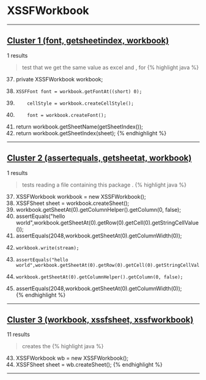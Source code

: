 # XSSFWorkbook

***

## [Cluster 1 (font, getsheetindex, workbook)](./1)
1 results
> test that we get the same value as excel and , for 
{% highlight java %}
37. private XSSFWorkbook workbook;
47.     XSSFFont font = workbook.getFontAt((short) 0);
141.         cellStyle = workbook.createCellStyle();
146.         font = workbook.createFont();
336. return workbook.getSheetName(getSheetIndex());
342. return workbook.getSheetIndex(sheet);
{% endhighlight %}

***

## [Cluster 2 (assertequals, getsheetat, workbook)](./2)
1 results
> tests reading a file containing this package . 
{% highlight java %}
37. XSSFWorkbook workbook = new XSSFWorkbook();
38. XSSFSheet sheet = workbook.createSheet();
42. workbook.getSheetAt(0).getColumnHelper().getColumn(0, false);
43. assertEquals("hello world",workbook.getSheetAt(0).getRow(0).getCell(0).getStringCellValue());
44. assertEquals(2048,workbook.getSheetAt(0).getColumnWidth(0));
52.     workbook.write(stream);        
56.     assertEquals("hello world",workbook.getSheetAt(0).getRow(0).getCell(0).getStringCellValue());
58.     workbook.getSheetAt(0).getColumnHelper().getColumn(0, false);
59. assertEquals(2048,workbook.getSheetAt(0).getColumnWidth(0));        
{% endhighlight %}

***

## [Cluster 3 (workbook, xssfsheet, xssfworkbook)](./3)
11 results
> creates the 
{% highlight java %}
43. XSSFWorkbook wb = new XSSFWorkbook();
44. XSSFSheet sheet = wb.createSheet();
{% endhighlight %}

***


